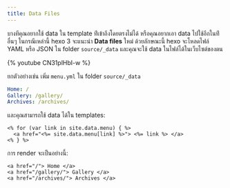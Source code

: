 ```yaml
---
title: Data Files
---
```

บางทีคุณอยากใช้ data ใน template ท่ีเข้าถึงโดยตรงไม่ได้ หรือคุณอยากเอา data 
ไปใช้อีกในท่ีอื่นๆ ในกรณีเหล่านี้ hexo 3 จะแนะนำ  **Data files** ใหม่ 
ด้วยลักษณะนี้ hexo จะโหลดไฟล์ YAML หรือ JSON ใน folder  `source/_data` 
และคุณจะใช้ data ในไฟล์ได้ในเว็บไซต์ของตน 

{% youtube CN31plHbI-w %}

ยกตัวอย่างเช่น เพิ่ม `menu.yml` ใน folder `source/_data`

``` yaml
Home: /
Gallery: /gallery/
Archives: /archives/
```

และคุณสามารถใช้ data ได้ใน templates:

```
<% for (var link in site.data.menu) { %>
  <a href="<%= site.data.menu[link] %>"> <%= link %> </a>
<% } %>
```

การ render จะเป็นอย่างนี้:

```
<a href="/"> Home </a>
<a href="/gallery/"> Gallery </a>
<a href="/archives/"> Archives </a>
```
